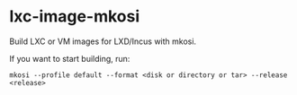 # lxc-image-mkosi

Build LXC or VM images for LXD/Incus with mkosi.

If you want to start building, run:

```
mkosi --profile default --format <disk or directory or tar> --release <release>
```
